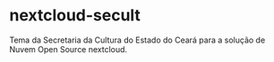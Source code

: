 # nextcloud-secult
Tema da Secretaria da Cultura do Estado do Ceará para a solução de Nuvem Open Source nextcloud.
